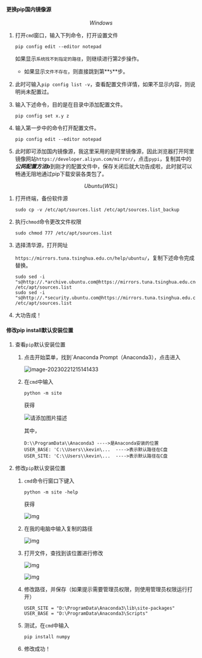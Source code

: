 #### 更换pip国内镜像源

$$
Windows
$$

1. 打开`cmd`窗口，输入下列命令，打开设置文件

   ```
   pip config edit --editor notepad
   ```

   如果显示`系统找不到指定的路径`，则继续进行第2步操作。

   - 如果显示`文件不存在`，则直接跳到第**`5`**步。

2. 此时可输入`pip config list -v`，查看配置文件详情，如果不显示内容，则说明尚未配置过。

3. 输入下述命令，目的是在目录中添加配置文件。

   ```
   pip config set x.y z
   ```

4. 输入第一步中的命令打开配置文件。

   ```
   pip config edit --editor notepad
   ```

5. 此时即可添加国内镜像源，我这里采用的是阿里镜像源，因此浏览器打开阿里镜像网站`https://developer.aliyun.com/mirror/`，点击`pypi`，复制其中的***公网配置方法b***到刚才的配置文件中，保存关闭后就大功告成啦，此时就可以畅通无阻地通过pip下载安装各类包了。

$$
Ubuntu(WSL)
$$

1. 打开终端，备份软件源

   ```
   sudo cp -v /etc/apt/sources.list /etc/apt/sources.list_backup
   ```

2. 执行`chmod`命令更改文件权限

   ```
   sudo chmod 777 /etc/apt/sources.list
   ```

3. 选择清华源，打开网址

   `https://mirrors.tuna.tsinghua.edu.cn/help/ubuntu/`，复制下述命令完成替换。

   ```
   sudo sed -i "s@http://.*archive.ubuntu.com@https://mirrors.tuna.tsinghua.edu.cn@g" /etc/apt/sources.list
   sudo sed -i "s@http://.*security.ubuntu.com@https://mirrors.tuna.tsinghua.edu.cn@g" /etc/apt/sources.list
   ```

4. 大功告成！

#### 修改pip install默认安装位置

1. 查看`pip`默认安装位置

   1. 点击开始菜单，找到`Anaconda Prompt（Anaconda3），点击进入

      <img src="E:\坚果云-dlut\pictures\image-20230221215141433.png" alt="image-20230221215141433"  />

   2. 在`cmd`中输入

      ```
      python -m site
      ```

      获得

      ![请添加图片描述](E:\坚果云-dlut\pictures\20220720161509112.png)

      其中，

      ```
      D:\\ProgramData\\Anaconda3 ---->是Anaconda安装的位置
      USER_BASE: 'C:\\Users\\kevin\...  ---->表示默认路径在C盘
      USER_SITE: 'C:\\Users\\kevin\...  ---->表示默认路径在C盘
      ```

2. 修改`pip`默认安装位置

      1. `cmd`命令行窗口下键入

         ```
         python -m site -help
         ```

         获得

         ![img](E:\坚果云-dlut\pictures\20220720161509113.png)

      2. 在我的电脑中输入复制的路径

         ![img](E:\坚果云-dlut\pictures\20220720161509115.png)

      3. 打开文件，查找到该位置进行修改

         ![img](E:\坚果云-dlut\pictures\20220720161509116.png)

         ![img](E:\坚果云-dlut\pictures\20220720161509117.png)

      4. 修改路径，并保存（如果提示需要管理员权限，则使用管理员权限运行打开）

         ```
         USER_SITE = "D:\ProgramData\Anaconda3\lib\site-packages"
         USER_BASE = "D:\ProgramData\Anaconda3\Scripts"
         ```

      5. 测试，在`cmd`中输入

         ```
         pip install numpy
         ```

      6. 修改成功！

   

   

